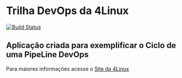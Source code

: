 # Trilha DevOps da 4Linux

<!-- Altere a Flag abaixo com sua URL do Travis -->
[![Build Status](https://travis-ci.com/GitHubBrBarros/DevOpsLab-HelloWorld.svg?branch=master)](https://travis-ci.com/GitHubBrBarros/DevOpsLab-HelloWorld)

## Aplicação criada para exemplificar o Ciclo de uma PipeLine DevOps


Para maiores informações acesse o [Site da 4Linux](https://www.4linux.com.br/cursos/devops)
